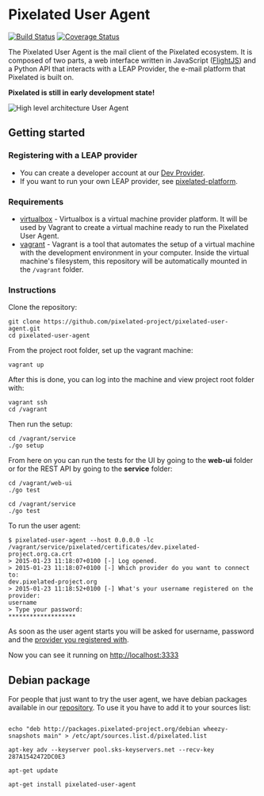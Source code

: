 Pixelated User Agent
====================

[![Build Status](https://snap-ci.com/pixelated/pixelated-user-agent/branch/master/build_image)](https://snap-ci.com/pixelated/pixelated-user-agent/branch/master) [
![Coverage Status](https://coveralls.io/repos/pixelated-project/pixelated-user-agent/badge.svg?branch=master)](https://coveralls.io/r/pixelated-project/pixelated-user-agent?branch=master)

The Pixelated User Agent is the mail client of the Pixelated ecosystem. It is composed of two parts, a web interface written in JavaScript ([FlightJS](https://flightjs.github.io/)) and a Python API that interacts with a LEAP Provider, the e-mail platform that Pixelated is built on.

**Pixelated is still in early development state!**

![High level architecture User Agent](https://pixelated-project.org/assets/images/pixelated-user-agent.png)



## Getting started

### Registering with a LEAP provider
  * You can create a developer account at our [Dev Provider](https://dev.pixelated-project.org/).
  * If you want to run your own LEAP provider, see [pixelated-platform](https://github.com/pixelated-project/pixelated-platform).

### Requirements

  * [virtualbox](https://www.virtualbox.org/wiki/Downloads) - Virtualbox is a virtual machine provider platform. It will be used by Vagrant to create a virtual machine ready to run the Pixelated User Agent.
  * [vagrant](https://www.vagrantup.com/downloads.html) - Vagrant is a tool that automates the setup of a virtual machine with the development environment in your computer. Inside the virtual machine's filesystem, this repository will be automatically mounted in the `/vagrant` folder.

### Instructions

Clone the repository:

    git clone https://github.com/pixelated-project/pixelated-user-agent.git
    cd pixelated-user-agent

From the project root folder, set up the vagrant machine:

    vagrant up

After this is done, you can log into the machine and view project root folder with:

    vagrant ssh
    cd /vagrant

Then run the setup:
 
    cd /vagrant/service
    ./go setup
 
From here on you can run the tests for the UI by going to the **web-ui** folder or for the REST API by going to the **service** folder:

    cd /vagrant/web-ui
    ./go test

    cd /vagrant/service
    ./go test
    
To run the user agent:

```
$ pixelated-user-agent --host 0.0.0.0 -lc /vagrant/service/pixelated/certificates/dev.pixelated-project.org.ca.crt
> 2015-01-23 11:18:07+0100 [-] Log opened.
> 2015-01-23 11:18:07+0100 [-] Which provider do you want to connect to:
dev.pixelated-project.org
> 2015-01-23 11:18:52+0100 [-] What's your username registered on the provider:
username
> Type your password:
*******************
```

As soon as the user agent starts you will be asked for username, password and the [provider you registered with](https://github.com/pixelated-project/pixelated-user-agent/blob/master/README.md#registering-with-a-provider). 

Now you can see it running on [http://localhost:3333](http://localhost:3333)

## Debian package

For people that just want to try the user agent, we have debian packages available in our [repository](http://packages.pixelated-project.org/debian/). To use it you have to add it to your sources list:

```shell

echo "deb http://packages.pixelated-project.org/debian wheezy-snapshots main" > /etc/apt/sources.list.d/pixelated.list

apt-key adv --keyserver pool.sks-keyservers.net --recv-key 287A1542472DC0E3

apt-get update

apt-get install pixelated-user-agent
```
